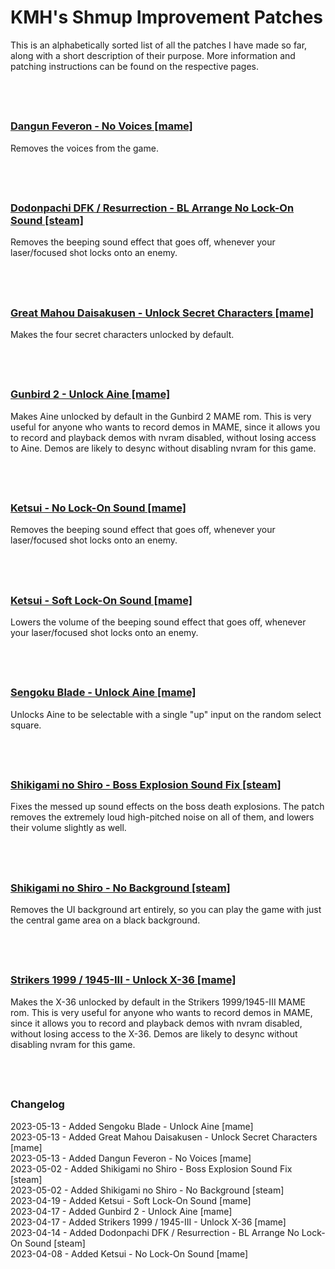 # **KMH's Shmup Improvement Patches**

This is an alphabetically sorted list of all the patches I have made so far, along with a short description of their purpose. More information and patching instructions can be found on the respective pages.

&nbsp; &nbsp;  
-----

### [Dangun Feveron - No Voices [mame]](https://github.com/KMHSTG/DangunFeveron-NoVoices)
Removes the voices from the game.

&nbsp; &nbsp;
-----
### [Dodonpachi DFK / Resurrection - BL Arrange No Lock-On Sound [steam]](https://github.com/KMHSTG/DaifukkatsuBLA-NoLockOnSound)
Removes the beeping sound effect that goes off, whenever your laser/focused shot locks onto an enemy.

&nbsp; &nbsp;
-----
### [Great Mahou Daisakusen - Unlock Secret Characters [mame]](https://github.com/KMHSTG/GreatMahou-UnlockAll)
Makes the four secret characters unlocked by default.

&nbsp; &nbsp;
-----
### [Gunbird 2 - Unlock Aine [mame]](https://github.com/KMHSTG/Gunbird2-UnlockAine)
Makes Aine unlocked by default in the Gunbird 2 MAME rom. This is very useful for anyone who wants to record demos in MAME, since it allows you to record and playback demos with nvram disabled, without losing access to Aine. Demos are likely to desync without disabling nvram for this game.

&nbsp; &nbsp;
-----
### [Ketsui - No Lock-On Sound [mame]](https://github.com/KMHSTG/Ketsui-NoLockOnSound)
Removes the beeping sound effect that goes off, whenever your laser/focused shot locks onto an enemy.

&nbsp; &nbsp;
-----
### [Ketsui - Soft Lock-On Sound [mame]](https://github.com/KMHSTG/Ketsui-SoftLockOnSound)
Lowers the volume of the beeping sound effect that goes off, whenever your laser/focused shot locks onto an enemy.

&nbsp; &nbsp;
-----
### [Sengoku Blade - Unlock Aine [mame]](https://github.com/KMHSTG/SengokuBlade-UnlockAine)
Unlocks Aine to be selectable with a single "up" input on the random select square.

&nbsp; &nbsp;
-----
### [Shikigami no Shiro - Boss Explosion Sound Fix [steam]](https://github.com/KMHSTG/Shiki1-BossExplosionSoundFix)
Fixes the messed up sound effects on the boss death explosions. The patch removes the extremely loud high-pitched noise on all of them, and lowers their volume slightly as well.

&nbsp; &nbsp;
-----
### [Shikigami no Shiro - No Background [steam]](https://github.com/KMHSTG/Shiki1-NoBackground)
Removes the UI background art entirely, so you can play the game with just the central game area on a black background.

&nbsp; &nbsp;
-----
### [Strikers 1999 / 1945-III - Unlock X-36 [mame]](https://github.com/KMHSTG/Strikers1999-UnlockX36)
Makes the X-36 unlocked by default in the Strikers 1999/1945-III MAME rom. This is very useful for anyone who wants to record demos in MAME, since it allows you to record and playback demos with nvram disabled, without losing access to the X-36. Demos are likely to desync without disabling nvram for this game. 

&nbsp; &nbsp;
-----
### **Changelog**
2023-05-13 - Added Sengoku Blade - Unlock Aine [mame]  
2023-05-13 - Added Great Mahou Daisakusen - Unlock Secret Characters [mame]  
2023-05-13 - Added Dangun Feveron - No Voices [mame]  
2023-05-02 - Added Shikigami no Shiro - Boss Explosion Sound Fix [steam]  
2023-05-02 - Added Shikigami no Shiro - No Background [steam]  
2023-04-19 - Added Ketsui - Soft Lock-On Sound [mame]  
2023-04-17 - Added Gunbird 2 - Unlock Aine [mame]  
2023-04-17 - Added Strikers 1999 / 1945-III - Unlock X-36 [mame]  
2023-04-14 - Added Dodonpachi DFK / Resurrection - BL Arrange No Lock-On Sound [steam]  
2023-04-08 - Added Ketsui - No Lock-On Sound [mame]  
